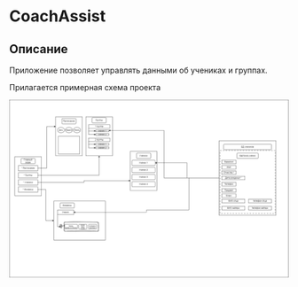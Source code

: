 # CoachAssist

## Описание 
Приложение позволяет управлять данными об учениках и группах.

Прилагается примерная схема проекта

![Схема проета](./docs/brief.png)